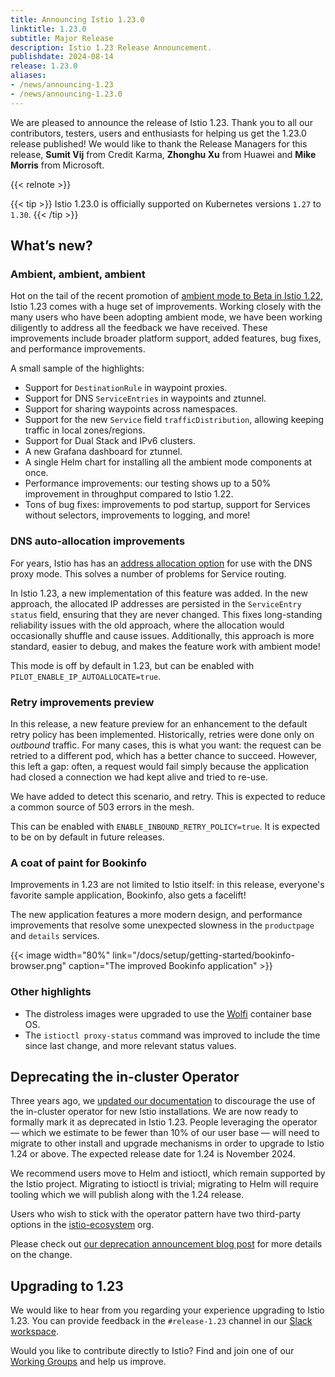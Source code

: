 ```yaml
---
title: Announcing Istio 1.23.0
linktitle: 1.23.0
subtitle: Major Release
description: Istio 1.23 Release Announcement.
publishdate: 2024-08-14
release: 1.23.0
aliases:
- /news/announcing-1.23
- /news/announcing-1.23.0
---
```


We are pleased to announce the release of Istio 1.23. Thank you to all our contributors, testers, users and enthusiasts for helping us get the 1.23.0 release published! We would like to thank the Release Managers for this release, **Sumit Vij** from Credit Karma, **Zhonghu Xu** from Huawei and **Mike Morris** from Microsoft.

{{< relnote >}}

{{< tip >}}
Istio 1.23.0 is officially supported on Kubernetes versions `1.27` to `1.30`.
{{< /tip >}}

## What’s new?

### Ambient, ambient, ambient

Hot on the tail of the recent promotion of [ambient mode to Beta in Istio 1.22](/pt-br/blog/2024/ambient-reaches-beta/), Istio 1.23 comes with a huge set of improvements. Working closely with the many users who have been adopting ambient mode, we have been working diligently to address all the feedback we have received. These improvements include broader platform support, added features, bug fixes, and performance improvements.

A small sample of the highlights:

* Support for `DestinationRule` in waypoint proxies.
* Support for DNS `ServiceEntries` in waypoints and ztunnel.
* Support for sharing waypoints across namespaces.
* Support for the new `Service` field `trafficDistribution`, allowing keeping traffic in local zones/regions.
* Support for Dual Stack and IPv6 clusters.
* A new Grafana dashboard for ztunnel.
* A single Helm chart for installing all the ambient mode components at once.
* Performance improvements: our testing shows up to a 50% improvement in throughput compared to Istio 1.22.
* Tons of bug fixes: improvements to pod startup, support for Services without selectors, improvements to logging, and more!

### DNS auto-allocation improvements

For years, Istio has has an [address allocation option](/pt-br/docs/ops/configuration/traffic-management/dns-proxy/#address-auto-allocation) for use with the DNS proxy mode. This solves a number of problems for Service routing.

In Istio 1.23, a new implementation of this feature was added. In the new approach, the allocated IP addresses are persisted in the `ServiceEntry` `status` field, ensuring that they are never changed. This fixes long-standing reliability issues with the old approach, where the allocation would occasionally shuffle and cause issues. Additionally, this approach is more standard, easier to debug, and makes the feature work with ambient mode!

This mode is off by default in 1.23, but can be enabled with `PILOT_ENABLE_IP_AUTOALLOCATE=true`.

### Retry improvements preview

In this release, a new feature preview for an enhancement to the default retry policy has been implemented. Historically, retries were done only on *outbound* traffic. For many cases, this is what you want: the request can be retried to a different pod, which has a better chance to succeed. However, this left a gap: often, a request would fail simply because the application had closed a connection we had kept alive and tried to re-use.

We have added to detect this scenario, and retry. This is expected to reduce a common source of 503 errors in the mesh.

This can be enabled with `ENABLE_INBOUND_RETRY_POLICY=true`. It is expected to be on by default in future releases.

### A coat of paint for Bookinfo

Improvements in 1.23 are not limited to Istio itself: in this release, everyone's favorite sample application, Bookinfo, also gets a facelift!

The new application features a more modern design, and performance improvements that resolve some unexpected slowness in the `productpage` and `details` services.

{{< image width="80%" link="/docs/setup/getting-started/bookinfo-browser.png" caption="The improved Bookinfo application" >}}

### Other highlights

* The distroless images were upgraded to use the [Wolfi](https://github.com/wolfi-dev) container base OS.
* The `istioctl proxy-status` command was improved to include the time since last change, and more relevant status values.

## Deprecating the in-cluster Operator

Three years ago, we [updated our documentation](https://archive.istio.io/v1.23/docs/setup/install/operator/) to discourage the use of the in-cluster operator for new Istio installations. We are now ready to formally mark it as deprecated in Istio 1.23. People leveraging the operator — which we estimate to be fewer than 10% of our user base — will need to migrate to other install and upgrade mechanisms in order to upgrade to Istio 1.24 or above. The expected release date for 1.24 is November 2024.

We recommend users move to Helm and istioctl, which remain supported by the Istio project.  Migrating to istioctl is trivial; migrating to Helm will require tooling which we will publish along with the 1.24 release.

Users who wish to stick with the operator pattern have two third-party options in the [istio-ecosystem](https://github.com/istio-ecosystem/) org.

Please check out [our deprecation announcement blog post](/pt-br/blog/2024/in-cluster-operator-deprecation-announcement/) for more details on the change.

## Upgrading to 1.23

We would like to hear from you regarding your experience upgrading to Istio 1.23. You can provide feedback in the `#release-1.23` channel in our [Slack workspace](https://slack.istio.io/).

Would you like to contribute directly to Istio? Find and join one of our [Working Groups](https://github.com/istio/community/blob/master/WORKING-GROUPS.md) and help us improve.

